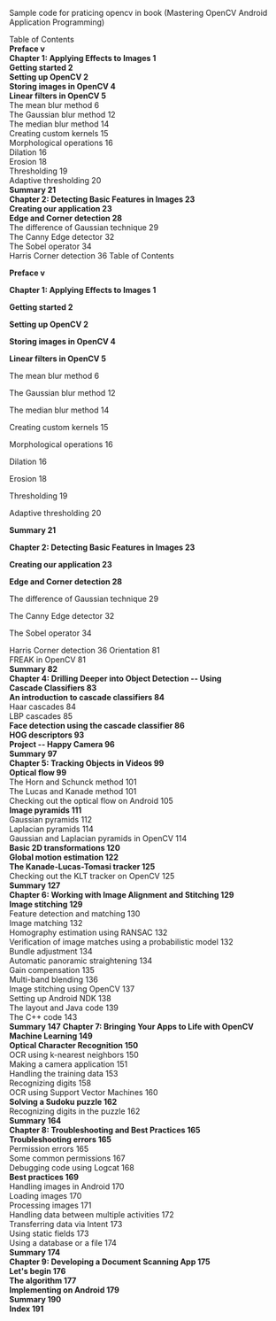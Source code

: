 Sample code for praticing opencv in book (Mastering OpenCV Android Application Programming)

Table of Contents\
**Preface v**\
**Chapter 1: Applying Effects to Images 1**\
**Getting started 2**\
**Setting up OpenCV 2**\
**Storing images in OpenCV 4**\
**Linear filters in OpenCV 5**\
The mean blur method 6\
The Gaussian blur method 12\
The median blur method 14\
Creating custom kernels 15\
Morphological operations 16\
Dilation 16\
Erosion 18\
Thresholding 19\
Adaptive thresholding 20\
**Summary 21**\
**Chapter 2: Detecting Basic Features in Images 23**\
**Creating our application 23**\
**Edge and Corner detection 28**\
The difference of Gaussian technique 29\
The Canny Edge detector 32\
The Sobel operator 34\
Harris Corner detection 36
Table of Contents

**Preface v**

**Chapter 1: Applying Effects to Images 1**

**Getting started 2**

**Setting up OpenCV 2**

**Storing images in OpenCV 4**

**Linear filters in OpenCV 5**

The mean blur method 6

The Gaussian blur method 12

The median blur method 14

Creating custom kernels 15

Morphological operations 16

Dilation 16

Erosion 18

Thresholding 19

Adaptive thresholding 20

**Summary 21**

**Chapter 2: Detecting Basic Features in Images 23**

**Creating our application 23**

**Edge and Corner detection 28**

The difference of Gaussian technique 29

The Canny Edge detector 32

The Sobel operator 34

Harris Corner detection 36
Orientation 81\
FREAK in OpenCV 81\
**Summary 82**\
**Chapter 4: Drilling Deeper into Object Detection -- Using**\
**Cascade Classifiers 83**\
**An introduction to cascade classifiers 84**\
Haar cascades 84\
LBP cascades 85\
**Face detection using the cascade classifier 86**\
**HOG descriptors 93**\
**Project -- Happy Camera 96**\
**Summary 97**\
**Chapter 5: Tracking Objects in Videos 99**\
**Optical flow 99**\
The Horn and Schunck method 101\
The Lucas and Kanade method 101\
Checking out the optical flow on Android 105\
**Image pyramids 111**\
Gaussian pyramids 112\
Laplacian pyramids 114\
Gaussian and Laplacian pyramids in OpenCV 114\
**Basic 2D transformations 120**\
**Global motion estimation 122**\
**The Kanade-Lucas-Tomasi tracker 125**\
Checking out the KLT tracker on OpenCV 125\
**Summary 127**\
**Chapter 6: Working with Image Alignment and Stitching 129**\
**Image stitching 129**\
Feature detection and matching 130\
Image matching 132\
Homography estimation using RANSAC 132\
Verification of image matches using a probabilistic model 132\
Bundle adjustment 134\
Automatic panoramic straightening 134\
Gain compensation 135\
Multi-band blending 136\
Image stitching using OpenCV 137\
Setting up Android NDK 138\
The layout and Java code 139\
The C++ code 143\
**Summary 147**
**Chapter 7: Bringing Your Apps to Life with OpenCV**\
**Machine Learning 149**\
**Optical Character Recognition 150**\
OCR using k-nearest neighbors 150\
Making a camera application 151\
Handling the training data 153\
Recognizing digits 158\
OCR using Support Vector Machines 160\
**Solving a Sudoku puzzle 162**\
Recognizing digits in the puzzle 162\
**Summary 164**\
**Chapter 8: Troubleshooting and Best Practices 165**\
**Troubleshooting errors 165**\
Permission errors 165\
Some common permissions 167\
Debugging code using Logcat 168\
**Best practices 169**\
Handling images in Android 170\
Loading images 170\
Processing images 171\
Handling data between multiple activities 172\
Transferring data via Intent 173\
Using static fields 173\
Using a database or a file 174\
**Summary 174**\
**Chapter 9: Developing a Document Scanning App 175**\
**Let's begin 176**\
**The algorithm 177**\
**Implementing on Android 179**\
**Summary 190**\
**Index 191**
